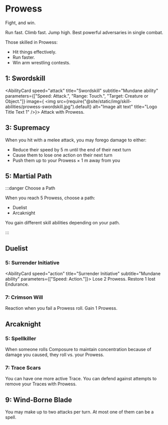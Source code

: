 # Prowess

Fight, and win.

Run fast. Climb fast. Jump high. Best powerful adversaries in single combat.

Those skilled in Prowess:

- Hit things effectively.
- Run faster.
- Win arm wrestling contests.

## 1: Swordskill

<AbilityCard
speed="attack"
title="Swordskill"
subtitle="Mundane ability"
parameters={["Speed: Attack.", "Range: Touch.", "Target: Creature or Object."]}
image={
<img
src={require("@site/static/img/skill-abilities/prowess-swordskill.jpg").default}
alt="Image alt text"
title="Logo Title Text 1"
/>}>
Attack with Prowess.
</AbilityCard>

## 3: Supremacy

<AbilityCard
speed="enhancement"
title="Supremacy"
subtitle="Enhancement">
When you hit with a melee attack, you may forego damage to either:

<ul>
<li>Reduce their speed by 5 m until the end of their next turn</li>
<li>Cause them to lose one action on their next turn</li>
<li>Push them up to your Prowess × 1 m away from you</li>
</ul>
</AbilityCard>

## 5: Martial Path

:::danger Choose a Path

When you reach 5 Prowess, choose a path:

- Duelist
- Arcaknight

You gain different skill abilities depending on your path.

:::

## Duelist

### 5: Surrender Initiative

<AbilityCard
speed="action"
title="Surrender Initiative"
subtitle="Mundane ability"
parameters={["Speed: Action."]}>
Lose 2 Prowess. Restore 1 lost Endurance.
</AbilityCard>

### 7: Crimson Will

<AbilityCard
speed="reaction"
title="Crimson Will"
subtitle="Mundane ability">
Reaction when you fail a Prowess roll. Gain 1 Prowess.
</AbilityCard>

## Arcaknight

### 5: Spellkiller

<AbilityCard
speed="enhancement"
title="Spellkiller"
subtitle="Enhancement">
When someone rolls Composure to maintain concentration because of damage you caused, they roll vs. your Prowess.
</AbilityCard>

### 7: Trace Scars

<AbilityCard
speed="enhancement"
title="Trace Scars"
subtitle="Enhancement">
You can have one more active Trace. You can defend against attempts to remove your Traces with Prowess.
</AbilityCard>

## 9: Wind-Borne Blade

<AbilityCard
speed="enhancement"
title="Wind-Borne Blade"
subtitle="Enhancement">
You may make up to two attacks per turn. At most one of them can be a spell.
</AbilityCard>
